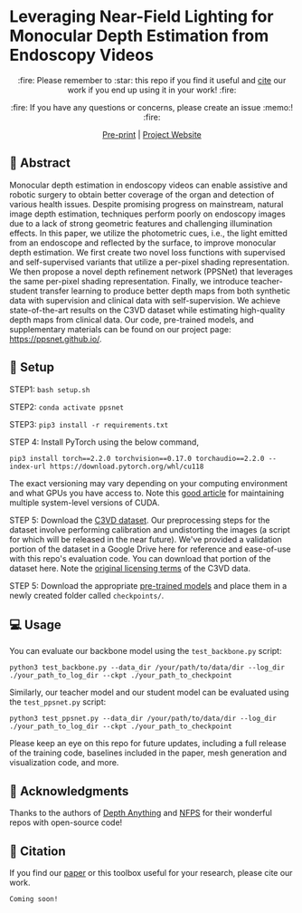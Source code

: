 # Leveraging Near-Field Lighting for Monocular Depth Estimation from Endoscopy Videos

<p align="center">
:fire: Please remember to :star: this repo if you find it useful and <a href="https://github.com/Roni-Lab/PPSNet#scroll-citation">cite</a> our work if you end up using it in your work! :fire:
</p>
<p align="center">
:fire: If you have any questions or concerns, please create an issue :memo:! :fire:
</p>

<p align="center">
<a href="https://arxiv.org/">Pre-print</a> | <a href="https://ppsnet.github.io/">Project Website</a>
</p>

## :book: Abstract

Monocular depth estimation in endoscopy videos can enable assistive and robotic surgery to obtain better coverage of the organ and detection of various health issues. Despite promising progress on mainstream, natural image depth estimation, techniques perform poorly on endoscopy images due to a lack of strong geometric features and challenging illumination effects. In this paper, we utilize the photometric cues, i.e., the light emitted from an endoscope and reflected by the surface, to improve monocular depth estimation. We first create two novel loss functions with supervised and self-supervised variants that utilize a per-pixel shading representation. We then propose a novel depth refinement network (PPSNet) that leverages the same per-pixel shading representation. Finally, we introduce teacher-student transfer learning to produce better depth maps from both synthetic data with supervision and clinical data with self-supervision. We achieve state-of-the-art results on the C3VD dataset while estimating high-quality depth maps from clinical data. Our code, pre-trained models, and supplementary materials can be found on our project page: https://ppsnet.github.io/.

## :wrench: Setup

STEP1: `bash setup.sh` 

STEP2: `conda activate ppsnet` 

STEP3: `pip3 install -r requirements.txt`

STEP 4: Install PyTorch using the below command,

```
pip3 install torch==2.2.0 torchvision==0.17.0 torchaudio==2.2.0 --index-url https://download.pytorch.org/whl/cu118
```
The exact versioning may vary depending on your computing environment and what GPUs you have access to. Note this [good article](https://webcache.googleusercontent.com/search?q=cache:https://towardsdatascience.com/managing-multiple-cuda-versions-on-a-single-machine-a-comprehensive-guide-97db1b22acdc&sca_esv=86c40678baae855f&sca_upv=1&strip=1&vwsrc=0) for maintaining multiple system-level versions of CUDA.

STEP 5: Download the [C3VD dataset](https://durrlab.github.io/C3VD/). Our preprocessing steps for the dataset involve performing calibration and undistorting the images (a script for which will be released in the near future). We've provided a validation portion of the dataset in a Google Drive here for reference and ease-of-use with this repo's evaluation code. You can download that portion of the dataset here. Note the [original licensing terms](https://creativecommons.org/licenses/by-nc-sa/4.0/?ref=chooser-v1) of the C3VD data. 

STEP 5: Download the appropriate [pre-trained models](https://drive.google.com/drive/folders/17778hK9_Zk9lSrDr5EPQnmLEUwLnpblB?usp=sharing) and place them in a newly created folder called `checkpoints/`.

## :computer: Usage

You can evaluate our backbone model using the `test_backbone.py` script:
```
python3 test_backbone.py --data_dir /your/path/to/data/dir --log_dir ./your_path_to_log_dir --ckpt ./your_path_to_checkpoint
```
Similarly, our teacher model and our student model can be evaluated using the `test_ppsnet.py` script:
```
python3 test_ppsnet.py --data_dir /your/path/to/data/dir --log_dir ./your_path_to_log_dir --ckpt ./your_path_to_checkpoint
```

Please keep an eye on this repo for future updates, including a full release of the training code, baselines included in the paper, mesh generation and visualization code, and more.

## :scroll: Acknowledgments
Thanks to the authors of [Depth Anything](https://github.com/LiheYoung/Depth-Anything) and [NFPS](https://github.com/dlichy/FastNFPSCode) for their wonderful repos with open-source code!

## :scroll: Citation
If you find our [paper](https://arxiv.org/) or this toolbox useful for your research, please cite our work.

```
Coming soon!
```
